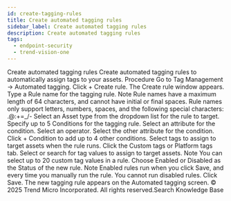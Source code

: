 ```yaml
---
id: create-tagging-rules
title: Create automated tagging rules
sidebar_label: Create automated tagging rules
description: Create automated tagging rules
tags:
  - endpoint-security
  - trend-vision-one
---
```


 Create automated tagging rules Create automated tagging rules to automatically assign tags to your assets. Procedure Go to Tag Management → Automated tagging. Click + Create rule. The Create rule window appears. Type a Rule name for the tagging rule. Note Rule names have a maximum length of 64 characters, and cannot have initial or final spaces. Rule names only support letters, numbers, spaces, and the following special characters: .@:+=_/- Select an Asset type from the dropdown list for the rule to target. Specify up to 5 Conditions for the tagging rule. Select an attribute for the condition. Select an operator. Select the other attribute for the condition. Click + Condition to add up to 4 other conditions. Select tags to assign to target assets when the rule runs. Click the Custom tags or Platform tags tab. Select or search for tag values to assign to target assets. Note You can select up to 20 custom tag values in a rule. Choose Enabled or Disabled as the Status of the new rule. Note Enabled rules run when you click Save, and every time you manually run the rule. You cannot run disabled rules. Click Save. The new tagging rule appears on the Automated tagging screen. © 2025 Trend Micro Incorporated. All rights reserved.Search Knowledge Base